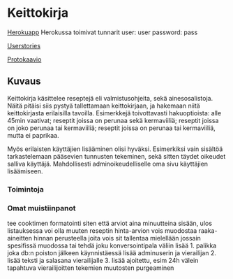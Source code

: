 # Keittokirja

[Herokuapp](http://pomsa-keittokirja.herokuapp.com/)
Herokussa toimivat tunnarit user: user password: pass

[Userstories](https://github.com/haxsampo/keittokirja/blob/master/dokumentaatio/userstories.txt)

[Protokaavio](https://github.com/haxsampo/keittokirja/blob/master/dokumentaatio/keittokirja_kaavio.png)

## Kuvaus
Keittokirja käsittelee reseptejä eli valmistusohjeita, sekä ainesosalistoja. Näitä pitäisi siis pystyä tallettamaan keittokirjaan, ja hakemaan niitä keittokirjasta erilaisilla tavoilla. Esimerkkejä toivottavasti hakuoptioista: alle 45min vaativat; reseptit joissa on perunaa sekä kermaviiliä; reseptit joissa on joko perunaa tai kermaviiliä; reseptit joissa on perunaa tai kermaviiliä, mutta ei paprikaa.

Myös erilaisten käyttäjien lisääminen olisi hyväksi. Esimerkiksi vain sisältöä tarkastelemaan pääsevien tunnusten tekeminen, sekä sitten täydet oikeudet salliva käyttäjä. Mahdollisesti adminoikeudelliselle oma sivu käyttäjien lisäämiseen. 

### Toimintoja



### Omat muistiinpanot
tee cooktimen formatointi siten että arviot aina minuutteina sisään, ulos listauksessa voi olla muuten
reseptin hinta-arvion vois muodostaa raaka-aineitten hinnan perusteella joita vois sit tallentaa mielellään jossain spesifissä muodossa tai tehdä joku konversointipala väliin
lisää 1. palikka joka db:n poiston jälkeen käynnistäessä lisää adminuserin ja vierailijan 2. lisää teksti ja salasana vierailijalle 3. lisää ajoitettu, esim 24h välein tapahtuva vierailijoitten tekemien muutosten purgeaminen
